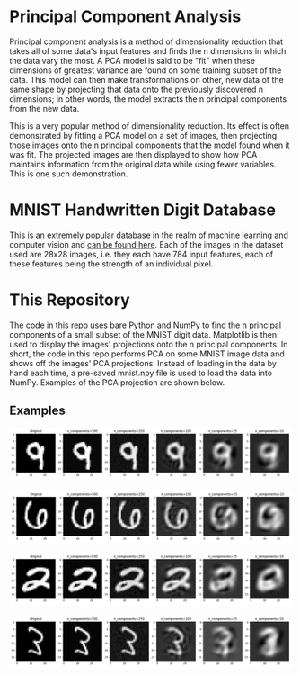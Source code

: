 # Principal Component Analysis
Principal component analysis is a method of dimensionality reduction that takes all of some data's input features and finds the n dimensions in which the data vary the most.  A PCA model is said to be "fit" when these dimensions of greatest variance are found on some training subset of the data.  This model can then make transformations on other, new data of the same shape by projecting that data onto the previously discovered n dimensions; in other words, the model extracts the n principal components from the new data.

This is a very popular method of dimensionality reduction.  Its effect is often demonstrated by fitting a PCA model on a set of images, then projecting those images onto the n principal components that the model found when it was fit.  The projected images are then displayed to show how PCA maintains information from the original data while using fewer variables.  This is one such demonstration.

# MNIST Handwritten Digit Database
This is an extremely popular database in the realm of machine learning and computer vision and [can be found here](http://yann.lecun.com/exdb/mnist/).  Each of the images in the dataset used are 28x28 images, i.e. they each have 784 input features, each of these features being the strength of an individual pixel.

# This Repository
The code in this repo uses bare Python and NumPy to find the n principal components of a small subset of the MNIST digit data.  Matplotlib is then used to display the images' projections onto the n principal components.  In short, the code in this repo performs PCA on some MNIST image data and shows off the images' PCA projections.  Instead of loading in the data by hand each time, a pre-saved mnist.npy file is used to load the data into NumPy.  Examples of the PCA projection are shown below.

## Examples
![Example1](plots/3.png)

![Example1](plots/42.png)

![Example1](plots/325.png)

![Example1](plots/782.png)
